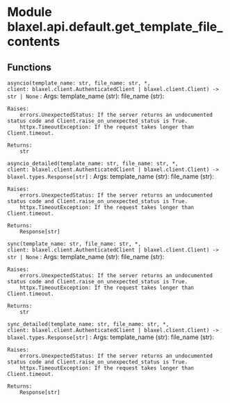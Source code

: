 Module blaxel.api.default.get_template_file_contents
====================================================

Functions
---------

`asyncio(template_name: str, file_name: str, *, client: blaxel.client.AuthenticatedClient | blaxel.client.Client) ‑> str | None`
:   Args:
        template_name (str):
        file_name (str):
    
    Raises:
        errors.UnexpectedStatus: If the server returns an undocumented status code and Client.raise_on_unexpected_status is True.
        httpx.TimeoutException: If the request takes longer than Client.timeout.
    
    Returns:
        str

`asyncio_detailed(template_name: str, file_name: str, *, client: blaxel.client.AuthenticatedClient | blaxel.client.Client) ‑> blaxel.types.Response[str]`
:   Args:
        template_name (str):
        file_name (str):
    
    Raises:
        errors.UnexpectedStatus: If the server returns an undocumented status code and Client.raise_on_unexpected_status is True.
        httpx.TimeoutException: If the request takes longer than Client.timeout.
    
    Returns:
        Response[str]

`sync(template_name: str, file_name: str, *, client: blaxel.client.AuthenticatedClient | blaxel.client.Client) ‑> str | None`
:   Args:
        template_name (str):
        file_name (str):
    
    Raises:
        errors.UnexpectedStatus: If the server returns an undocumented status code and Client.raise_on_unexpected_status is True.
        httpx.TimeoutException: If the request takes longer than Client.timeout.
    
    Returns:
        str

`sync_detailed(template_name: str, file_name: str, *, client: blaxel.client.AuthenticatedClient | blaxel.client.Client) ‑> blaxel.types.Response[str]`
:   Args:
        template_name (str):
        file_name (str):
    
    Raises:
        errors.UnexpectedStatus: If the server returns an undocumented status code and Client.raise_on_unexpected_status is True.
        httpx.TimeoutException: If the request takes longer than Client.timeout.
    
    Returns:
        Response[str]